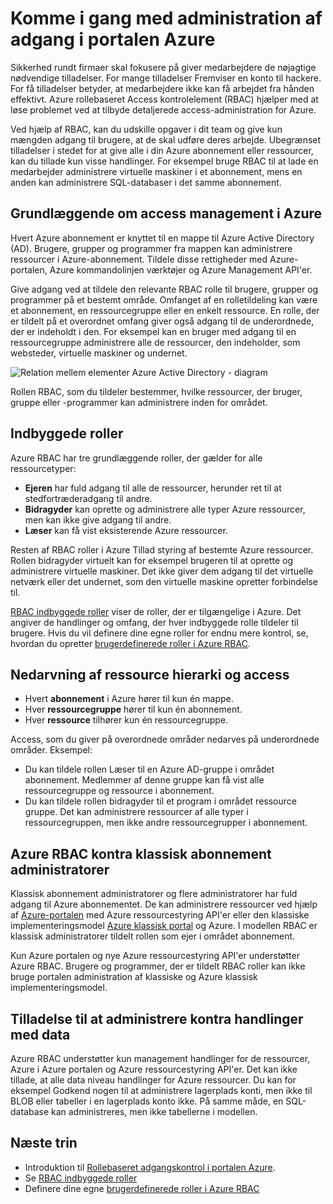 <properties
    pageTitle="Rollebaseret adgangskontrol | Microsoft Azure"
    description="Komme i gang med administration af adgang med Azure rollebaseret adgangskontrol i portalen Azure. Brug rolletildelinger til at tildele tilladelser i mappen."
    services="active-directory"
    documentationCenter=""
    authors="kgremban"
    manager="femila"
    editor=""/>

<tags
    ms.service="active-directory"
    ms.devlang="na"
    ms.topic="article"
    ms.tgt_pltfrm="na"
    ms.workload="identity"
    ms.date="08/03/2016"
    ms.author="kgremban"/>

# <a name="get-started-with-access-management-in-the-azure-portal"></a>Komme i gang med administration af adgang i portalen Azure

Sikkerhed rundt firmaer skal fokusere på giver medarbejdere de nøjagtige nødvendige tilladelser. For mange tilladelser Fremviser en konto til hackere. For få tilladelser betyder, at medarbejdere ikke kan få arbejdet fra hånden effektivt. Azure rollebaseret Access kontrolelement (RBAC) hjælper med at løse problemet ved at tilbyde detaljerede access-administration for Azure.

Ved hjælp af RBAC, kan du udskille opgaver i dit team og give kun mængden adgang til brugere, at de skal udføre deres arbejde. Ubegrænset tilladelser i stedet for at give alle i din Azure abonnement eller ressourcer, kan du tillade kun visse handlinger. For eksempel bruge RBAC til at lade en medarbejder administrere virtuelle maskiner i et abonnement, mens en anden kan administrere SQL-databaser i det samme abonnement.

## <a name="basics-of-access-management-in-azure"></a>Grundlæggende om access management i Azure
Hvert Azure abonnement er knyttet til en mappe til Azure Active Directory (AD). Brugere, grupper og programmer fra mappen kan administrere ressourcer i Azure-abonnement. Tildele disse rettigheder med Azure-portalen, Azure kommandolinjen værktøjer og Azure Management API'er.

Give adgang ved at tildele den relevante RBAC rolle til brugere, grupper og programmer på et bestemt område. Omfanget af en rolletildeling kan være et abonnement, en ressourcegruppe eller en enkelt ressource. En rolle, der er tildelt på et overordnet omfang giver også adgang til de underordnede, der er indeholdt i den. For eksempel kan en bruger med adgang til en ressourcegruppe administrere alle de ressourcer, den indeholder, som websteder, virtuelle maskiner og undernet.

![Relation mellem elementer Azure Active Directory - diagram](./media/role-based-access-control-what-is/rbac_aad.png)

Rollen RBAC, som du tildeler bestemmer, hvilke ressourcer, der bruger, gruppe eller -programmer kan administrere inden for området.

## <a name="built-in-roles"></a>Indbyggede roller
Azure RBAC har tre grundlæggende roller, der gælder for alle ressourcetyper:

- **Ejeren** har fuld adgang til alle de ressourcer, herunder ret til at stedfortræderadgang til andre.
- **Bidragyder** kan oprette og administrere alle typer Azure ressourcer, men kan ikke give adgang til andre.
- **Læser** kan få vist eksisterende Azure ressourcer.

Resten af RBAC roller i Azure Tillad styring af bestemte Azure ressourcer. Rollen bidragyder virtuelt kan for eksempel brugeren til at oprette og administrere virtuelle maskiner. Det ikke giver dem adgang til det virtuelle netværk eller det undernet, som den virtuelle maskine opretter forbindelse til.

[RBAC indbyggede roller](role-based-access-built-in-roles.md) viser de roller, der er tilgængelige i Azure. Det angiver de handlinger og omfang, der hver indbyggede rolle tildeler til brugere. Hvis du vil definere dine egne roller for endnu mere kontrol, se, hvordan du opretter [brugerdefinerede roller i Azure RBAC](role-based-access-control-custom-roles.md).

## <a name="resource-hierarchy-and-access-inheritance"></a>Nedarvning af ressource hierarki og access
- Hvert **abonnement** i Azure hører til kun én mappe.
- Hver **ressourcegruppe** hører til kun én abonnement.
- Hver **ressource** tilhører kun én ressourcegruppe.

Access, som du giver på overordnede områder nedarves på underordnede områder. Eksempel:

- Du kan tildele rollen Læser til en Azure AD-gruppe i området abonnement. Medlemmer af denne gruppe kan få vist alle ressourcegruppe og ressource i abonnement.
- Du kan tildele rollen bidragyder til et program i området ressource gruppe. Det kan administrere ressourcer af alle typer i ressourcegruppen, men ikke andre ressourcegrupper i abonnement.

## <a name="azure-rbac-vs-classic-subscription-administrators"></a>Azure RBAC kontra klassisk abonnement administratorer
Klassisk abonnement administratorer og flere administratorer har fuld adgang til Azure abonnementet. De kan administrere ressourcer ved hjælp af [Azure-portalen](https://portal.azure.com) med Azure ressourcestyring API'er eller den klassiske implementeringsmodel [Azure klassisk portal](https://manage.windowsazure.com) og Azure. I modellen RBAC er klassisk administratorer tildelt rollen som ejer i området abonnement.

Kun Azure portalen og nye Azure ressourcestyring API'er understøtter Azure RBAC. Brugere og programmer, der er tildelt RBAC roller kan ikke bruge portalen administration af klassiske og Azure klassisk implementeringsmodel.

## <a name="authorization-for-management-vs-data-operations"></a>Tilladelse til at administrere kontra handlinger med data
Azure RBAC understøtter kun management handlinger for de ressourcer, Azure i Azure portalen og Azure ressourcestyring API'er. Det kan ikke tillade, at alle data niveau handlinger for Azure ressourcer. Du kan for eksempel Godkend nogen til at administrere lagerplads konti, men ikke til BLOB eller tabeller i en lagerplads konto ikke. På samme måde, en SQL-database kan administreres, men ikke tabellerne i modellen.

## <a name="next-steps"></a>Næste trin
- Introduktion til [Rollebaseret adgangskontrol i portalen Azure](role-based-access-control-configure.md).
- Se [RBAC indbyggede roller](role-based-access-built-in-roles.md)
- Definere dine egne [brugerdefinerede roller i Azure RBAC](role-based-access-control-custom-roles.md)
